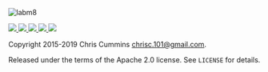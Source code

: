 ![labm8](https://raw.github.com/ChrisCummins/labm8/master/labm8/labm8.jpg)

<!-- pypi version -->
<a href="https://badge.fury.io/py/labm8">
    <img src="https://img.shields.io/pypi/v/labm8.svg?color=brightgreen">
</a>
<!-- Travis CI -->
<a href="https://github.com/ChrisCummins/labm8">
  <img src="https://img.shields.io/travis/ChrisCummins/labm8/master.svg">
</a>
<!-- downloads counter -->
<a href="https://github.com/ChrisCummins/labm8">
  <img src="https://pepy.tech/badge/labm8">
</a>
<!-- repo size -->
<a href="https://github.com/ChrisCummins/labm8">
    <img src="https://img.shields.io/github/repo-size/ChrisCummins/labm8.svg">
</a>
<!-- license -->
<a href="https://tldrlegal.com/license/apache-license-2.0-(apache-2.0)">
  <img src="https://img.shields.io/badge/license-Apache%202.0-blue.svg?style=flat">
</a>


Copyright 2015-2019 Chris Cummins <chrisc.101@gmail.com>.

Released under the terms of the Apache 2.0 license. See
`LICENSE` for details.
